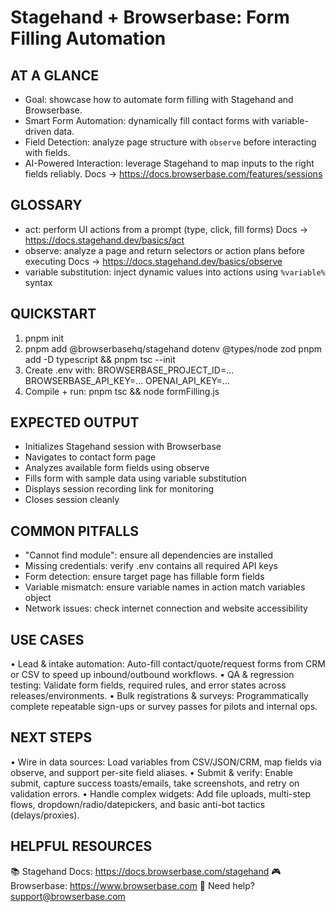 # Stagehand + Browserbase: Form Filling Automation

## AT A GLANCE
- Goal: showcase how to automate form filling with Stagehand and Browserbase.
- Smart Form Automation: dynamically fill contact forms with variable-driven data.
- Field Detection: analyze page structure with `observe` before interacting with fields.
- AI-Powered Interaction: leverage Stagehand to map inputs to the right fields reliably.
  Docs → https://docs.browserbase.com/features/sessions

## GLOSSARY
- act: perform UI actions from a prompt (type, click, fill forms)
  Docs → https://docs.stagehand.dev/basics/act
- observe: analyze a page and return selectors or action plans before executing
  Docs → https://docs.stagehand.dev/basics/observe
- variable substitution: inject dynamic values into actions using `%variable%` syntax

## QUICKSTART
 1) pnpm init
 2) pnpm add @browserbasehq/stagehand dotenv @types/node zod
    pnpm add -D typescript && pnpm tsc --init
 3) Create .env with:
      BROWSERBASE_PROJECT_ID=...
      BROWSERBASE_API_KEY=...
      OPENAI_API_KEY=...
 4) Compile + run:
      pnpm tsc && node formFilling.js

## EXPECTED OUTPUT
- Initializes Stagehand session with Browserbase
- Navigates to contact form page
- Analyzes available form fields using observe
- Fills form with sample data using variable substitution
- Displays session recording link for monitoring
- Closes session cleanly

## COMMON PITFALLS
- "Cannot find module": ensure all dependencies are installed
- Missing credentials: verify .env contains all required API keys
- Form detection: ensure target page has fillable form fields
- Variable mismatch: ensure variable names in action match variables object
- Network issues: check internet connection and website accessibility

## USE CASES
• Lead & intake automation: Auto-fill contact/quote/request forms from CRM or CSV to speed up inbound/outbound workflows.
• QA & regression testing: Validate form fields, required rules, and error states across releases/environments.
• Bulk registrations & surveys: Programmatically complete repeatable sign-ups or survey passes for pilots and internal ops.

## NEXT STEPS
• Wire in data sources: Load variables from CSV/JSON/CRM, map fields via observe, and support per-site field aliases.
• Submit & verify: Enable submit, capture success toasts/emails, take screenshots, and retry on validation errors.
• Handle complex widgets: Add file uploads, multi-step flows, dropdown/radio/datepickers, and basic anti-bot tactics (delays/proxies).

## HELPFUL RESOURCES
📚 Stagehand Docs:     https://docs.browserbase.com/stagehand
🎮 Browserbase:        https://www.browserbase.com
📧 Need help?          support@browserbase.com
